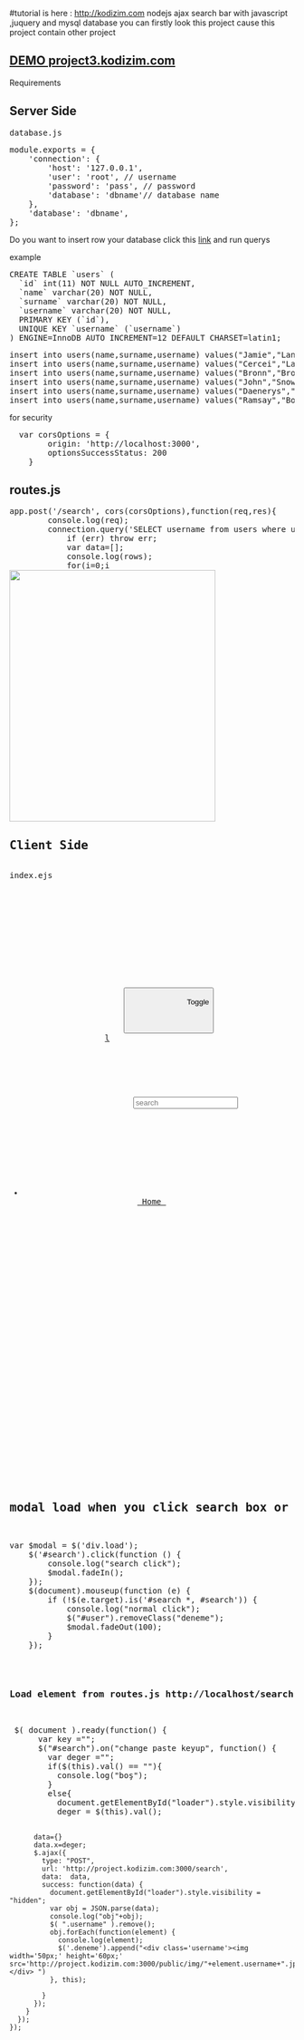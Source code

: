#tutorial is here : http://kodizim.com
nodejs ajax search bar with javascript ,juquery and mysql database you can firstly look this project cause this project contain other project <a href="https://kodizim.com/2017/08/10/nodejs-angularjs-mysql-social-project/" target="_blank"></a>

<h2><a href="http://project3.kodizim.com" target="_blank">DEMO project3.kodizim.com</a> </h2> 
Requirements
<h2>Server Side </h2>
<pre>database.js</pre>
<pre>
module.exports = {
    'connection': {
        'host': '127.0.0.1', 
        'user': 'root', // username
        'password': 'pass', // password 
        'database': 'dbname'// database name
    },
	'database': 'dbname',
};
</pre>

Do you want to insert row your database click this <a href="http://sequel.kodizim.com">link</a> and run querys

example
<pre>
CREATE TABLE `users` (
  `id` int(11) NOT NULL AUTO_INCREMENT,
  `name` varchar(20) NOT NULL,
  `surname` varchar(20) NOT NULL,
  `username` varchar(20) NOT NULL,
  PRIMARY KEY (`id`),
  UNIQUE KEY `username` (`username`)
) ENGINE=InnoDB AUTO_INCREMENT=12 DEFAULT CHARSET=latin1;
</pre>

<pre>
insert into users(name,surname,username) values("Jamie","Lannister","JamieLannister");
insert into users(name,surname,username) values("Cercei","Lannister","CerceiLannister");
insert into users(name,surname,username) values("Bronn","Bronn","Bronn");
insert into users(name,surname,username) values("John","Snow","JohnSnow");
insert into users(name,surname,username) values("Daenerys","Targaryen","DaenerysTargaryen");
insert into users(name,surname,username) values("Ramsay","Bolton","JamieLannister")
</pre>


for security
<pre>
  var corsOptions = {
        origin: 'http://localhost:3000',
        optionsSuccessStatus: 200 
    }
</pre>

<h2>routes.js</h2>
<pre>
app.post('/search', cors(corsOptions),function(req,res){
        console.log(req);
        connection.query('SELECT username from users where username like "%'+req.body.value+'%"', function(err, rows, fields) {
            if (err) throw err;
            var data=[];
            console.log(rows);
            for(i=0;i<rows.length;i++)
              {
                  console.log(rows[i]);
                data.push(rows[i]);
              }
              res.end(JSON.stringify(data));
	});
});
</pre>
<img src="http://kodizim.com/wp-content/uploads/2017/08/entegre2.png" alt="" width="364" height="444" class="aligncenter size-full wp-image-640" />
<h2>Client Side</h2>
index.ejs
<pre>
<div class="wrapper">
	<div class="box">
	<div class="row row-offcanvas row-offcanvas-left">
		<div class="column col-sm-12 col-xs-11" id="main">
		<div class="navbar navbar-blue navbar-static-top">  
                    <div class="navbar-header">
                    	<button class="navbar-toggle" type="button" data-toggle="collapse" data-target=".navbar-collapse">
	                        <span class="sr-only">Toggle</span>
	                        <span class="icon-bar"></span>
	          				      <span class="icon-bar"></span>
	          				      <span class="icon-bar"></span></button>
                    <a href="/" class="navbar-brand logo">l</a>
                  	</div>
                    <form class="navbar-form navbar-left">
                        <div class="input-group input-group-sm" style="width:360px;">
                          <input type="text" class="form-control"  placeholder="search" name="srch-term" id="search">
                        </div>
                    </form>
                    <ul class="nav navbar-nav">
                      <li>
                        <a href="/"><i class="glyphicons-home"></i> Home </a>
                      </li>
                    </ul>
                  	</nav>
                </div>
                <div class='load' id='div1'>
                  <div class="user" id="user">
                    <div class="deneme"></div>
                  <div class="loader" id="loader"></div>
                    <p class="text"></p>
                  </div>
                </div>
        </div>
    </div></div>
</div>
</pre>

<h2>modal load when you click search box or modal unload and visibility hidden when you click without search box </h2>
<pre>
var $modal = $('div.load');
    $('#search').click(function () {
        console.log("search click");
        $modal.fadeIn();
    });
    $(document).mouseup(function (e) {
        if (!$(e.target).is('#search *, #search')) {
            console.log("normal click");
            $("#user").removeClass("deneme");
            $modal.fadeOut(100);
        }
    });
</pre>

<h3>Load element from routes.js http://localhost/search</h3>
<pre>
 $( document ).ready(function() {
      var key ="";
      $("#search").on("change paste keyup", function() {
        var deger ="";
        if($(this).val() == ""){
          console.log("boş");
        }
        else{
          document.getElementById("loader").style.visibility = "visible";
          deger = $(this).val();
          
          data={}
          data.x=deger;
          $.ajax({
            type: "POST",
            url: 'http://project.kodizim.com:3000/search',
            data:  data,
            success: function(data) {
              document.getElementById("loader").style.visibility = "hidden";
              var obj = JSON.parse(data);
              console.log("obj"+obj);
              $( ".username" ).remove();
              obj.forEach(function(element) {
                console.log(element);
                $('.deneme').append("<div class='username'><img width='50px;' height='60px;' src='http://project.kodizim.com:3000/public/img/"+element.username+".jpg'/>"+element.username+"</div> ")
              }, this);
              
            }
          });
        }
      });
    });
</pre>


